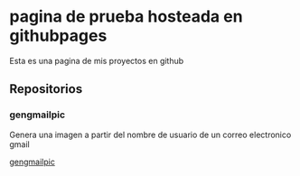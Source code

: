 # pagina de prueba hosteada en githubpages

Esta es una pagina de mis proyectos en github

## Repositorios

### gengmailpic

Genera una imagen a partir del nombre de usuario de un correo electronico gmail

[gengmailpic](https://josduran.github.io/gengmailpic)

